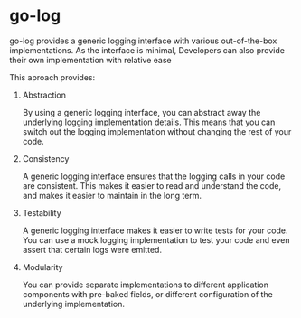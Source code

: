 go-log
====

go-log provides a generic logging interface with various out-of-the-box implementations.
As the interface is minimal, Developers can also provide their own implementation with relative ease

This aproach provides:

1) Abstraction

    By using a generic logging interface, you can abstract away the underlying logging implementation details.
    This means that you can switch out the logging implementation without changing the rest of your code.

1) Consistency

    A generic logging interface ensures that the logging calls in your code are consistent.
    This makes it easier to read and understand the code, and makes it easier to maintain in the long term.

1) Testability

    A generic logging interface makes it easier to write tests for your code.
    You can use a mock logging implementation to test your code and even assert that certain logs were emitted.

1) Modularity

    You can provide separate implementations to different application components with pre-baked fields,
    or different configuration of the underlying implementation.


